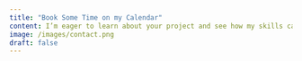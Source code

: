 ```yaml
---
title: "Book Some Time on my Calendar"
content: I’m eager to learn about your project and see how my skills can help. With my experience in [your expertise], I’m ready to offer useful ideas and practical solutions. Whether you need help with planning, doing, or fixing problems, I’m here to work with you and achieve great results. Let’s connect and make this project a success.
image: /images/contact.png
draft: false
---
```

